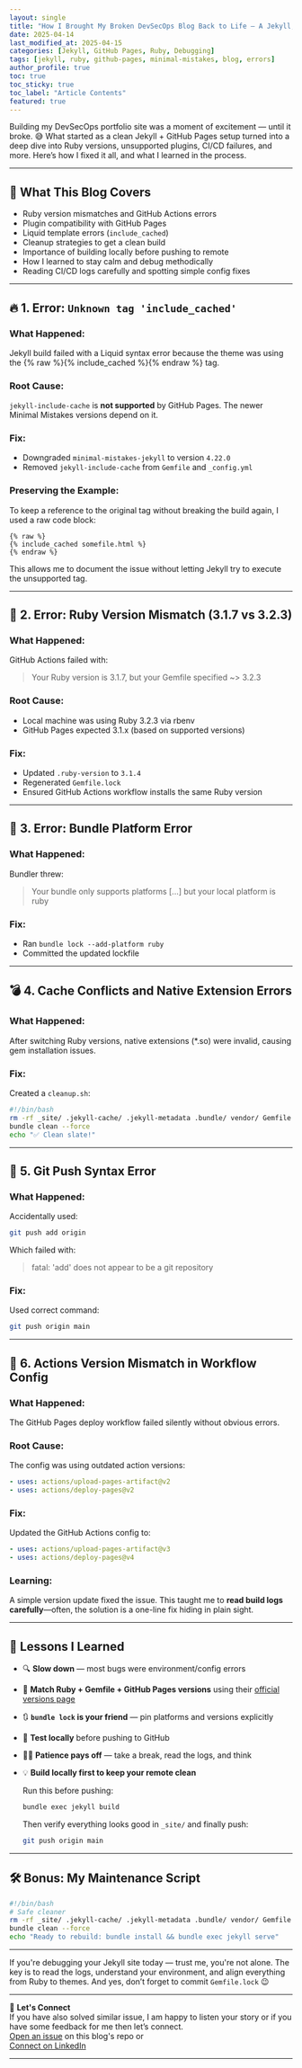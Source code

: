 ```yaml
---
layout: single
title: "How I Brought My Broken DevSecOps Blog Back to Life – A Jekyll, Ruby & GitHub Pages Debugging Journey"
date: 2025-04-14
last_modified_at: 2025-04-15
categories: [Jekyll, GitHub Pages, Ruby, Debugging]
tags: [jekyll, ruby, github-pages, minimal-mistakes, blog, errors]
author_profile: true
toc: true
toc_sticky: true
toc_label: "Article Contents"
featured: true
---
```


Building my DevSecOps portfolio site was a moment of excitement — until it broke. 😅 What started as a clean Jekyll + GitHub Pages setup turned into a deep dive into Ruby versions, unsupported plugins, CI/CD failures, and more. Here’s how I fixed it all, and what I learned in the process.

---

## 🧠 What This Blog Covers
- Ruby version mismatches and GitHub Actions errors
- Plugin compatibility with GitHub Pages
- Liquid template errors (`include_cached`)
- Cleanup strategies to get a clean build
- Importance of building locally before pushing to remote
- How I learned to stay calm and debug methodically
- Reading CI/CD logs carefully and spotting simple config fixes

---

## 🔥 1. Error: `Unknown tag 'include_cached'`

### What Happened:
Jekyll build failed with a Liquid syntax error because the theme was using the {% raw %}{% include_cached %}{% endraw %} tag.

### Root Cause:
`jekyll-include-cache` is **not supported** by GitHub Pages. The newer Minimal Mistakes versions depend on it.

### Fix:
- Downgraded `minimal-mistakes-jekyll` to version `4.22.0`
- Removed `jekyll-include-cache` from `Gemfile` and `_config.yml`

### Preserving the Example:
To keep a reference to the original tag without breaking the build again, I used a raw code block:

````liquid
{% raw %}
{% include_cached somefile.html %}
{% endraw %}
````

This allows me to document the issue without letting Jekyll try to execute the unsupported tag.

---

## 🧱 2. Error: Ruby Version Mismatch (3.1.7 vs 3.2.3)

### What Happened:
GitHub Actions failed with:
> Your Ruby version is 3.1.7, but your Gemfile specified ~> 3.2.3

### Root Cause:
- Local machine was using Ruby 3.2.3 via rbenv
- GitHub Pages expected 3.1.x (based on supported versions)

### Fix:
- Updated `.ruby-version` to `3.1.4`
- Regenerated `Gemfile.lock`
- Ensured GitHub Actions workflow installs the same Ruby version

---

## 🧼 3. Error: Bundle Platform Error

### What Happened:
Bundler threw:
> Your bundle only supports platforms [...] but your local platform is ruby

### Fix:
- Ran `bundle lock --add-platform ruby`
- Committed the updated lockfile

---

## 💣 4. Cache Conflicts and Native Extension Errors

### What Happened:
After switching Ruby versions, native extensions (*.so) were invalid, causing gem installation issues.

### Fix:
Created a `cleanup.sh`:
```bash
#!/bin/bash
rm -rf _site/ .jekyll-cache/ .jekyll-metadata .bundle/ vendor/ Gemfile.lock
bundle clean --force
echo "✅ Clean slate!"
```

---

## 🚧 5. Git Push Syntax Error

### What Happened:
Accidentally used:
```bash
git push add origin
```
Which failed with:
> fatal: 'add' does not appear to be a git repository

### Fix:
Used correct command:
```bash
git push origin main
```

---

## 🔧 6. Actions Version Mismatch in Workflow Config

### What Happened:
The GitHub Pages deploy workflow failed silently without obvious errors.

### Root Cause:
The config was using outdated action versions:
```yaml
- uses: actions/upload-pages-artifact@v2
- uses: actions/deploy-pages@v2
```

### Fix:
Updated the GitHub Actions config to:
```yaml
- uses: actions/upload-pages-artifact@v3
- uses: actions/deploy-pages@v4
```

### Learning:
A simple version update fixed the issue. This taught me to **read build logs carefully**—often, the solution is a one-line fix hiding in plain sight.

---

## 🧠 Lessons I Learned

- 🔍 **Slow down** — most bugs were environment/config errors
- 🧱 **Match Ruby + Gemfile + GitHub Pages versions** using their [official versions page](https://pages.github.com/versions/)
- 🔃 **`bundle lock` is your friend** — pin platforms and versions explicitly
- 🧪 **Test locally** before pushing to GitHub
- 🧘‍♂️ **Patience pays off** — take a break, read the logs, and think
- 💡 **Build locally first to keep your remote clean**

  Run this before pushing:
  ```bash
  bundle exec jekyll build
  ```
  Then verify everything looks good in `_site/` and finally push:
  ```bash
  git push origin main
  ```

---

## 🛠️ Bonus: My Maintenance Script
```bash
#!/bin/bash
# Safe cleaner
rm -rf _site/ .jekyll-cache/ .jekyll-metadata .bundle/ vendor/ Gemfile.lock
bundle clean --force
echo "Ready to rebuild: bundle install && bundle exec jekyll serve"
```

---

If you're debugging your Jekyll site today — trust me, you're not alone. The key is to read the logs, understand your environment, and align everything from Ruby to themes. And yes, don’t forget to commit `Gemfile.lock` 😉

---

💬 **Let's Connect**  
If you have also solved similar issue, I am happy to listen your story or if you have some feedback for me then let’s connect.  
[Open an issue](https://github.com/gandalops/gandalops.github.io/issues) on this blog's repo or  
[Connect on LinkedIn](https://linkedin.com/in/yourprofile)

---
